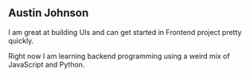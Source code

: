 ## Austin Johnson

I am great at building UIs and can get started in Frontend project pretty quickly.

Right now I am learning backend programming using a weird mix of JavaScript and Python. 
